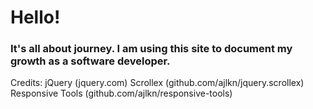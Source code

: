# Hello!

### It's all about journey. I am using this site to document my growth as a software developer.


Credits:
		jQuery (jquery.com)
		Scrollex (github.com/ajlkn/jquery.scrollex)
		Responsive Tools (github.com/ajlkn/responsive-tools)